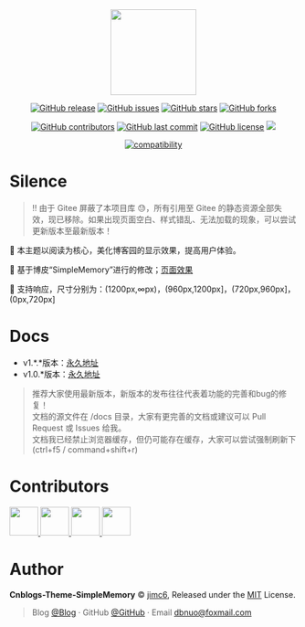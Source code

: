 <div align="center">

<img src="./img/logo.png" height="150" />

[![GitHub release](https://img.shields.io/github/release/jimc6/Cnblogs-Theme-SimpleMemory.svg)](https://github.com/jimc6/Cnblogs-Theme-SimpleMemory/releases)
[![GitHub issues](https://img.shields.io/github/issues/jimc6/Cnblogs-Theme-SimpleMemory.svg)](https://github.com/jimc6/Cnblogs-Theme-SimpleMemory/issues)
[![GitHub stars](https://img.shields.io/github/stars/jimc6/Cnblogs-Theme-SimpleMemory.svg)](https://github.com/jimc6/Cnblogs-Theme-SimpleMemory/stargazers)
[![GitHub forks](https://img.shields.io/github/forks/jimc6/Cnblogs-Theme-SimpleMemory.svg)](https://github.com/jimc6/Cnblogs-Theme-SimpleMemory/network)

[![GitHub contributors](https://img.shields.io/github/contributors/jimc6/Cnblogs-Theme-SimpleMemory.svg)](https://github.com/jimc6/Cnblogs-Theme-SimpleMemory/graphs/contributors)
[![GitHub last commit](https://img.shields.io/github/last-commit/jimc6/Cnblogs-Theme-SimpleMemory.svg)](https://github.com/jimc6/Cnblogs-Theme-SimpleMemory/commits/master)
[![GitHub license](https://img.shields.io/github/license/esofar/cnblogs-theme-silence.svg)](https://github.com/jimc6/Cnblogs-Theme-SimpleMemory/blob/master/LICENSE)
[![](https://data.jsdelivr.com/v1/package/gh/jimc6/Cnblogs-Theme-SimpleMemory/badge?style=rounded)](https://www.jsdelivr.com/package/gh/jimc6/Cnblogs-Theme-SimpleMemory)

[![compatibility](https://camo.githubusercontent.com/31ac3f0ce805dc34a29b615131caa26cbf4dc127/68747470733a2f2f696d672e736869656c64732e696f2f62616467652f62726f777365722d2532306368726f6d6525323025374325323066697265666f782532302537432532306f706572612532302537432532307361666172692532302537432532306965253230253345253344253230392d6c69676874677265792e737667)](https://github.com/jimc6/Cnblogs-Theme-SimpleMemory)

</div>

# Silence

> !! 由于 Gitee 屏蔽了本项目库 😓，所有引用至 Gitee 的静态资源全部失效，现已移除。如果出现页面空白、样式错乱、无法加载的现象，可以尝试更新版本至最新版本！

📖 本主题以阅读为核心，美化博客园的显示效果，提高用户体验。

🍰 基于博皮“SimpleMemory”进行的修改；[页面效果](https://www.cnblogs.com/bndong/)

🧀 支持响应，尺寸分别为：(1200px,∞px)，(960px,1200px]，(720px,960px]，(0px,720px]

# Docs

- v1.\*.*版本：[永久地址](https://jimc6.github.io/cnblogs/v1.1)
- v1.0.*版本：[永久地址](https://jimc6.github.io/cnblogs/v1.0)

> 推荐大家使用最新版本，新版本的发布往往代表着功能的完善和bug的修复！
> <br>文档的源文件在 /docs 目录，大家有更完善的文档或建议可以 Pull Request 或 Issues 给我。
> <br>文档我已经禁止浏览器缓存，但仍可能存在缓存，大家可以尝试强制刷新下(ctrl+f5 / command+shift+r)

# Contributors

<a href="https://github.com/QQ2017" target="_blank">
    <img width=50 src="https://avatars0.githubusercontent.com/u/23667705?s=50&v=4"/>
</a>

<a href="https://github.com/alessandrocyc" target="_blank">
    <img width=50 src="https://avatars1.githubusercontent.com/u/43987494?s=50&v=4"/>
</a>

<a href="https://github.com/ElderJames" target="_blank">
    <img width=50 src="https://avatars3.githubusercontent.com/u/7550366?s=50&v=4"/>
</a>

<a href="https://github.com/sky5454" target="_blank">
    <img width=50 src="https://avatars2.githubusercontent.com/u/12370628?s=460&v=4"/>
</a>

# Author

**Cnblogs-Theme-SimpleMemory** © [jimc6](https://github.com/jimc6), Released under the [MIT](./LICENSE) License.<br>

> Blog [@Blog](https://www.cnblogs.com/bndong/) · GitHub [@GitHub](https://github.com/jimc6) · Email dbnuo@foxmail.com
